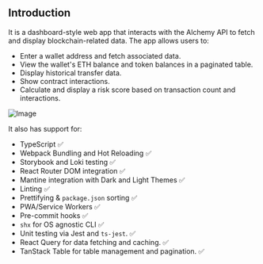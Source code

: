 ## Introduction

It is a dashboard-style web app that interacts with the Alchemy API to fetch and display blockchain-related data. The app allows users to:

- Enter a wallet address and fetch associated data.
- View the wallet's ETH balance and token balances in a paginated table.
- Display historical transfer data.
- Show contract interactions.
- Calculate and display a risk score based on transaction count and interactions.

![Image](https://github.com/user-attachments/assets/596d0107-72f1-4a09-b83b-bf4d475f9ff3)

It also has support for:

- TypeScript ✅
- Webpack Bundling and Hot Reloading ✅
- Storybook and Loki testing ✅
- React Router DOM integration ✅
- Mantine integration with Dark and Light Themes ✅
- Linting ✅
- Prettifying & `package.json` sorting ✅
- PWA/Service Workers ✅
- Pre-commit hooks ✅
- `shx` for OS agnostic CLI ✅
- Unit testing via Jest and `ts-jest`. ✅
- React Query for data fetching and caching. ✅
- TanStack Table for table management and pagination. ✅
